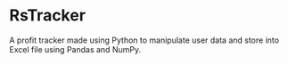 # RsTracker
A profit tracker made using Python to manipulate user data and store into Excel file using Pandas and NumPy.
